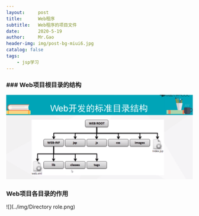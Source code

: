 ```yaml
---
layout:     post
title:      Web程序
subtitle:   Web程序的项目文件
date:       2020-5-19
author:     Mr.Gao
header-img: img/post-bg-miui6.jpg
catalog: false
tags:
    - jsp学习
---
```


### ###  Web项目根目录的结构

![](../img/structure.png)

###  Web项目各目录的作用

![](../img/Directory role.png)
